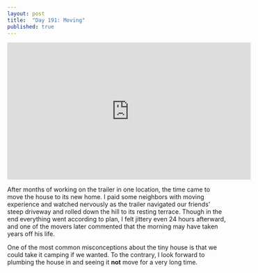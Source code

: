 ```yaml
---
layout: post
title:  "Day 191: Moving"
published: true
---
```


<iframe width="560" height="315" src="https://www.youtube.com/embed/A8c5PTEIHKE" frameborder="0" allow="autoplay; encrypted-media" allowfullscreen></iframe>

After months of working on the trailer in one location, the time came to move the house to its new home. I paid some neighbors with moving experience and watched nervously as the trailer navigated our friends' steep driveway and rolled down the hill to its resting terrace. Though in the end everything went according to plan, I felt jittery even 24 hours afterward, and one of the movers later commented that the morning may have taken years off his life.

One of the most common misconceptions about the tiny house is that we could take it camping if we wanted. To the contrary, I look forward to plumbing the house in and seeing it **not** move for a very long time.
